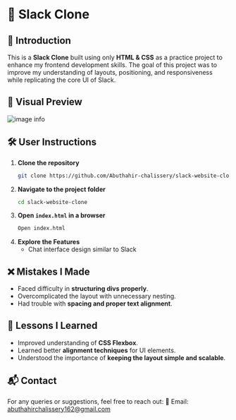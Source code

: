 # 📌 Slack Clone

## 📝 Introduction
This is a **Slack Clone** built using only **HTML & CSS** as a practice project to enhance my frontend development skills. The goal of this project was to improve my understanding of layouts, positioning, and responsiveness while replicating the core UI of Slack.

## 📸 Visual Preview
![image info](Images/slack-readme.png)


## 🛠️ User Instructions
1. **Clone the repository**
   ```sh
   git clone https://github.com/Abuthahir-chalissery/slack-website-clone.git
   ```
2. **Navigate to the project folder**
   ```sh
   cd slack-website-clone
   ```
3. **Open `index.html` in a browser**
   ```sh
   Open index.html
   ```
4. **Explore the Features**
   - Chat interface design similar to Slack

## ❌ Mistakes I Made
- Faced difficulty in **structuring divs properly**.
- Overcomplicated the layout with unnecessary nesting.
- Had trouble with **spacing and proper text alignment**.

## 🎯 Lessons I Learned
- Improved understanding of **CSS Flexbox**.
- Learned better **alignment techniques** for UI elements.
- Understood the importance of **keeping the layout simple and scalable**.


## 📬 Contact
For any queries or suggestions, feel free to reach out:
📧 Email: abuthahirchalissery162@gmail.com

